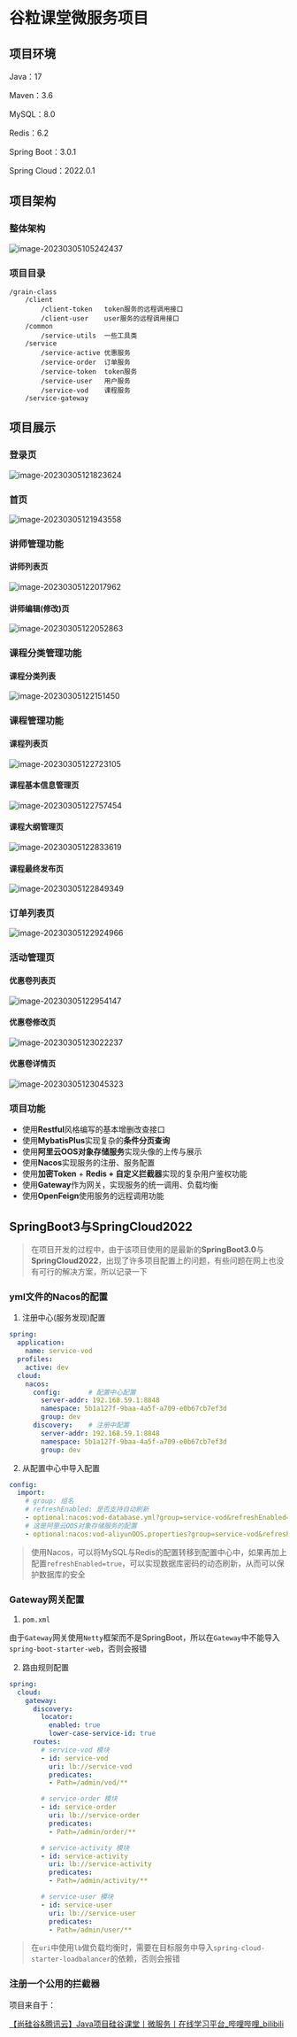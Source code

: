 # 谷粒课堂微服务项目
## 项目环境

Java：17

Maven：3.6

MySQL：8.0

Redis：6.2

Spring Boot：3.0.1

Spring Cloud：2022.0.1

## 项目架构

### 整体架构

![image-20230305105242437](https://grain-classes.oss-cn-beijing.aliyuncs.com/service/index/build.png)

### 项目目录

```
/grain-class
	/client
		/client-token  	token服务的远程调用接口
		/client-user	user服务的远程调用接口
	/common
		/service-utils	一些工具类
	/service
		/service-active	优惠服务
		/service-order	订单服务
		/service-token	token服务
		/service-user	用户服务
		/service-vod	课程服务
	/service-gateway
```

## 项目展示

### 登录页

![image-20230305121823624](https://grain-classes.oss-cn-beijing.aliyuncs.com/service/index/login.png)

### 首页

![image-20230305121943558](https://grain-classes.oss-cn-beijing.aliyuncs.com/service/index/index.png)

### 讲师管理功能

#### 讲师列表页

![image-20230305122017962](https://grain-classes.oss-cn-beijing.aliyuncs.com/service/teacher/teacher-list.png)

#### 讲师编辑(修改)页

![image-20230305122052863](https://grain-classes.oss-cn-beijing.aliyuncs.com/service/teacher/teacher-info.png)

### 课程分类管理功能

#### 课程分类列表

![image-20230305122151450](https://grain-classes.oss-cn-beijing.aliyuncs.com/service/course/course-sort.png)

### 课程管理功能

#### 课程列表页

![image-20230305122723105](https://grain-classes.oss-cn-beijing.aliyuncs.com/service/course/course-list.png)

#### 课程基本信息管理页

![image-20230305122757454](https://grain-classes.oss-cn-beijing.aliyuncs.com/service/course/course-info.png)

#### 课程大纲管理页

![image-20230305122833619](https://grain-classes.oss-cn-beijing.aliyuncs.com/service/course/course-detail.png)

#### 课程最终发布页

![image-20230305122849349](https://grain-classes.oss-cn-beijing.aliyuncs.com/service/course/course-publish.png)

### 订单列表页

![image-20230305122924966](https://grain-classes.oss-cn-beijing.aliyuncs.com/service/order/order-list.png)

### 活动管理页

#### 优惠卷列表页

![image-20230305122954147](https://grain-classes.oss-cn-beijing.aliyuncs.com/service/activity/activity-list.png)

#### 优惠卷修改页

![image-20230305123022237](https://grain-classes.oss-cn-beijing.aliyuncs.com/service/activity/activity-info.png)

#### 优惠卷详情页

![image-20230305123045323](https://grain-classes.oss-cn-beijing.aliyuncs.com/service/activity/activity-detail.png)



### 项目功能

+ 使用**Restful**风格编写的基本增删改查接口
+ 使用**MybatisPlus**实现复杂的**条件分页查询**
+ 使用**阿里云OOS对象存储服务**实现头像的上传与展示
+ 使用**Nacos**实现服务的注册、服务配置
+ 使用**加密Token** + **Redis + 自定义拦截器**实现的复杂用户鉴权功能
+ 使用**Gateway**作为网关，实现服务的统一调用、负载均衡
+ 使用**OpenFeign**使用服务的远程调用功能

## SpringBoot3与SpringCloud2022

> 在项目开发的过程中，由于该项目使用的是最新的**SpringBoot3.0**与**SpringCloud2022**，出现了许多项目配置上的问题，有些问题在网上也没有可行的解决方案，所以记录一下

### yml文件的Nacos的配置

1. 注册中心(服务发现)配置

```yml
spring:
  application:
    name: service-vod
  profiles:
    active: dev
  cloud:
    nacos:
      config:		# 配置中心配置
        server-addr: 192.168.59.1:8848
        namespace: 5b1a127f-9baa-4a5f-a709-e0b67cb7ef3d
        group: dev
      discovery:	# 注册中配置
        server-addr: 192.168.59.1:8848
        namespace: 5b1a127f-9baa-4a5f-a709-e0b67cb7ef3d
        group: dev
```

2. 从配置中心中导入配置

```yml
config:
  import:
  	# group: 组名
  	# refreshEnabled: 是否支持自动刷新
    - optional:nacos:vod-database.yml?group=service-vod&refreshEnabled=true
    # 这是阿里云OOS对象存储服务的配置
    - optional:nacos:vod-aliyunOOS.properties?group=service-vod&refreshEnabled=true
```

> 使用Nacos，可以将MySQL与Redis的配置转移到配置中心中，如果再加上配置`refreshEnabled=true`，可以实现数据库密码的动态刷新，从而可以保护数据库的安全

### Gateway网关配置

1. `pom.xml`

由于`Gateway`网关使用`Netty`框架而不是SpringBoot，所以在`Gateway`中不能导入`spring-boot-starter-web`，否则会报错

2. 路由规则配置

```yml
spring:
  cloud:
    gateway:
      discovery:
        locator:
          enabled: true
          lower-case-service-id: true
      routes:
        # service-vod 模块
        - id: service-vod
          uri: lb://service-vod
          predicates:
          - Path=/admin/vod/**

        # service-order 模块
        - id: service-order
          uri: lb://service-order
          predicates:
          - Path=/admin/order/**

        # service-activity 模块
        - id: service-activity
          uri: lb://service-activity
          predicates:
          - Path=/admin/activity/**

        # service-user 模块
        - id: service-user
          uri: lb://service-user
          predicates:
          - Path=/admin/user/**
```

> 在`uri`中使用`lb`做负载均衡时，需要在目标服务中导入`spring-cloud-starter-loadbalancer`的依赖，否则会报错

### 注册一个公用的拦截器





项目来自于：

[【尚硅谷&腾讯云】Java项目硅谷课堂丨微服务丨在线学习平台_哔哩哔哩_bilibili](https://www.bilibili.com/video/BV13T411372x/?spm_id_from=333.337.search-card.all.click)

